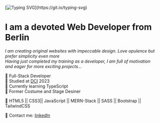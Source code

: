 [![Typing SVG](https://readme-typing-svg.demolab.com?font=Homemade+Apple&size=24&pause=1000&color=F7CCDC&random=false&width=435&lines=Coucou,+Lili+here!)](https://git.io/typing-svg)

# I am a devoted Web Developer from Berlin

*I am creating original websites with impeccable design. Love opulence but prefer simplicity even more<br/>
Having just completed my training as a developer, I am full of motivation and eager for more exciting projects...*

💮 Full-Stack Developer<br/>
💮 Studied at [DCI](https://digitalcareerinstitute.org) 2023<br/>
💮 Currently learning TypeScript<br/>
💮 Former Costume and Stage Desiner<br/>

👜 HTML5 || CSS3|| JavaScript || MERN-Stack || SASS || Bootstrap || TailwindCSS 

💮 Contact me: [linkedIn](https://linkedin.com/in/liliavar)

